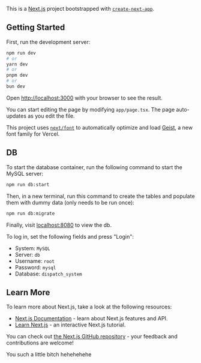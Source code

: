 This is a [Next.js](https://nextjs.org) project bootstrapped with [`create-next-app`](https://nextjs.org/docs/app/api-reference/cli/create-next-app).

## Getting Started

First, run the development server:

```bash
npm run dev
# or
yarn dev
# or
pnpm dev
# or
bun dev
```

Open [http://localhost:3000](http://localhost:3000) with your browser to see the result.

You can start editing the page by modifying `app/page.tsx`. The page auto-updates as you edit the file.

This project uses [`next/font`](https://nextjs.org/docs/app/building-your-application/optimizing/fonts) to automatically optimize and load [Geist](https://vercel.com/font), a new font family for Vercel.

## DB

To start the database container, run the following command to start the MySQL server:

```bash
npm run db:start
```

Then, in a new terminal, run this command to create the tables and populate them with dummy data (only needs to be run once):

```bash
npm run db:migrate
```

Finally, visit [localhost:8080](http://localhost:8080) to view the db.

To log in, set the following fields and press "Login":
- System: `MySQL`
- Server: `db`
- Username: `root`
- Password: `mysql`
- Database: `dispatch_system`

## Learn More

To learn more about Next.js, take a look at the following resources:

- [Next.js Documentation](https://nextjs.org/docs) - learn about Next.js features and API.
- [Learn Next.js](https://nextjs.org/learn) - an interactive Next.js tutorial.

You can check out [the Next.js GitHub repository](https://github.com/vercel/next.js) - your feedback and contributions are welcome!

You such a little bitch hehehehehe